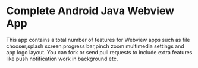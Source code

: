# Complete Android Java Webview App
This app contains a total number of features for Webview apps such as file chooser,splash screen,progress bar,pinch zoom
multimedia settings and app logo layout. You can fork or send pull requests to include extra features like push notification 
work in background etc.
